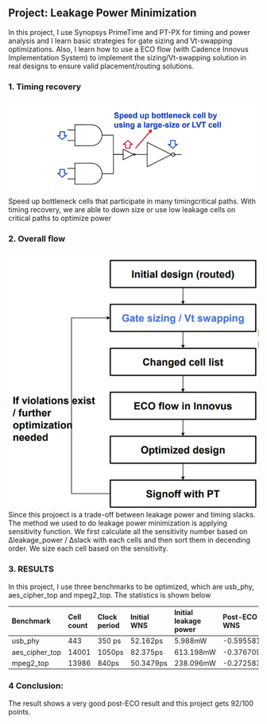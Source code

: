 ## Project: Leakage Power Minimization

In this project, I use Synopsys PrimeTime and PT-PX for timing and power analysis and I learn basic strategies for gate sizing and Vt-swapping optimizations. Also, I learn how to use a ECO flow (with Cadence Innovus Implementation System) to implement the sizing/Vt-swapping solution in real designs to ensure valid placement/routing solutions. 

### 1. Timing recovery 
<img src="images/p01t1.jpg?raw=true"/>
Speed up bottleneck cells that participate in many timingcritical paths. With timing recovery, we are able to down size or use
low leakage cells on critical paths to optimize power

### 2.	Overall flow
<img src="images/p01t2.jpg?raw=true"/>
Since this projoect is a trade-off between leakage power and timing slacks. The method we used to do leakage power minimization is applying sensitivity function. We first calculate all the sensitivity number based on ∆leakage_power / ∆slack with each cells and then sort them in decending order. We size each cell based on the sensitivity. 

### 3. RESULTS
In this project, I use three benchmarks to be optimized, which are usb_phy, aes_cipher_top and mpeg2_top. The statistics is shown below

| Benchmark     | Cell count | Clock period | Initial WNS | Initial leakage power |Post-ECO WNS|Post-ECO Leakage power | Reduction rate 
|:------------- |:-----------|:-------------|:------------| :---------------------|:-----------|:----------------------|:-----------|
| usb_phy       | 443        | 350 ps       | 52.162ps    | 5.988mW               |-0.595581ps |  1.023000015mW        | 82.92%     |
| aes_cipher_top| 14001      | 1050ps       | 82.375ps    | 613.198mW             |-0.376709ps |  161.412mW            | 73.68%     |
| mpeg2_top     | 13986      | 840ps        | 50.3479ps   | 238.096mW             |-0.272583ps |  66.91mW              | 71.90%     |


### 4 Conclusion:
The result shows a very good post-ECO result and this project gets 92/100 points. 
